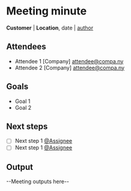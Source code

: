 # Meeting minute

**Customer** | **Location**, date | [author](author@infocentric.ch)

## Attendees

- Attendee 1 [Company] <attendee@compa.ny>
- Attendee 2 [Company] <attendee@compa.ny>

## Goals

- Goal 1
- Goal 2

## Next steps

- [ ] Next step 1 [@Assignee](assignee1@compa.ny)
- [ ] Next step 1 [@Assignee](assignee1@compa.ny)

## Output

--Meeting outputs here--
